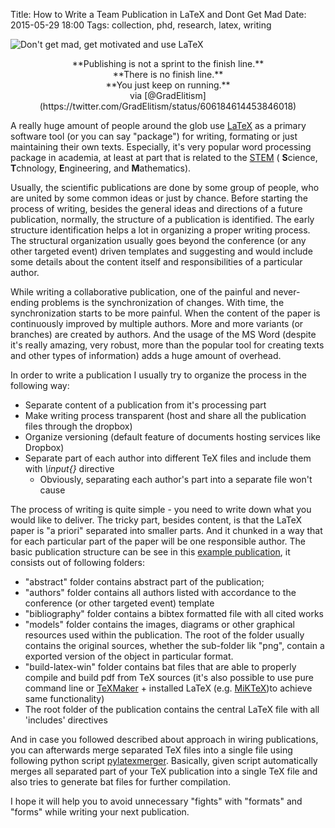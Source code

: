 Title: How to Write a Team Publication in LaTeX and Dont Get Mad
Date: 2015-05-29 18:00
Tags: collection, phd, research, latex, writing

![Don't get mad, get motivated and use LaTeX]({static}../images/random/dont-get-mad-use-latex.png)

<center>
**Publishing is not a sprint to the finish line.** </br>
**There is no finish line.** </br>
**You just keep on running.** </br>
via [@GradElitism](https://twitter.com/GradElitism/status/606184614453846018)
</center>

A really huge amount of people around the glob use [LaTeX](http://www.latex-project.org/) as a primary software tool (or you can say "package") for writing, formating or just maintaining their own texts. Especially, it's very popular word processing package in academia, at least at part that is related to the [STEM](http://en.wikipedia.org/wiki/STEM_fields) ( **S**cience, **T**chnology, **E**ngineering, and **M**athematics).

Usually, the scientific publications are done by some group of people, who are united by some common ideas or just by chance. Before starting the process of writing, besides the general ideas and directions of a future publication, normally, the structure of a publication is identified. The early structure identification helps a lot in organizing a proper writing process. The structural organization usually goes beyond the conference (or any other targeted event) driven templates and suggesting and would include some details about the content itself and responsibilities of a particular author.

While writing a collaborative publication, one of the painful and never-ending problems is the synchronization of changes. With time, the synchronization starts to be more painful. When the content of the paper is continuously improved by multiple authors. More and more variants (or branches) are created by authors. And the usage of the MS Word (despite it's really amazing, very robust, more than the popular tool for creating texts and other types of information) adds a huge amount of overhead.

In order to write a publication I usually try to organize the process in the following way:

* Separate content of a publication from it's processing part
* Make writing process transparent (host and share all the publication files through the dropbox)
* Organize versioning (default feature of documents hosting services like Dropbox)
* Separate part of each author into different TeX files and include them with *\input{<PATH-TO-TeX>}* directive
	- Obviously, separating each author's part into a separate file won't cause

The process of writing is quite simple - you need to write down what you would like to deliver. The tricky part, besides content, is that the LaTeX paper is "a priori" separated into smaller parts. And it chunked in a way that for each particular part of the paper will be one responsible author. The basic publication structure can be see in this [example publication](https://github.com/vdmitriyev/pylatexmerger/tree/master/sample-paper), it consists out of following folders:

* "abstract" folder contains abstract part of the publication;
* "authors" folder contains all authors listed with accordance to the conference (or other targeted event) template
* "bibliography" folder contains a bibtex formatted file with all cited works
* "models" folder contains the images, diagrams or other graphical resources used within the publication. The root of the folder usually contains the original sources, whether the sub-folder lik "png", contain a exported version of the object in particular format.
* "build-latex-win" folder contains bat files that are able to properly compile and build pdf from TeX sources (it's also possible to use pure command line or [TeXMaker](http://www.xm1math.net/texmaker/) + installed LaTeX (e.g. [MiKTeX](http://miktex.org/))to achieve same functionality)
* The root folder of the publication contains the central LaTeX file with all 'includes' directives

And in case you followed described about approach in wiring publications, you can afterwards merge separated TeX files into a single file using following python script [pylatexmerger](https://github.com/vdmitriyev/pylatexmerger). Basically, given script automatically merges all separated part of your TeX publication into a single TeX file and also tries to generate bat files for further compilation.

I hope it will help you to avoid unnecessary "fights" with "formats" and "forms" while writing your next publication.
